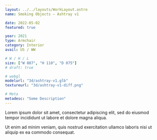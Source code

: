 ```yaml
---
layout: ../../layouts/WorkLayout.astro
name: Smoking Objects — Ashtray v1

date: 2022-05-02
featured: true

year: 2021
type: Armchair
category: Interior
avail: US / WW

# W / H / L
size: ["W 087", "H 110", "D 075"]
# draft: true

# webgl
modelurl: "3d/ashtray-v1.glb"
textureurl: "3d/ashtray-v1-diff.png"

# Meta
metadesc: "Some Description"
---
```


Lorem ipsum dolor sit amet, consectetur adipiscing elit, sed do eiusmod tempor incididunt ut labore et dolore magna aliqua.

Ut enim ad minim veniam, quis nostrud exercitation ullamco laboris nisi ut aliquip ex ea commodo consequat.

